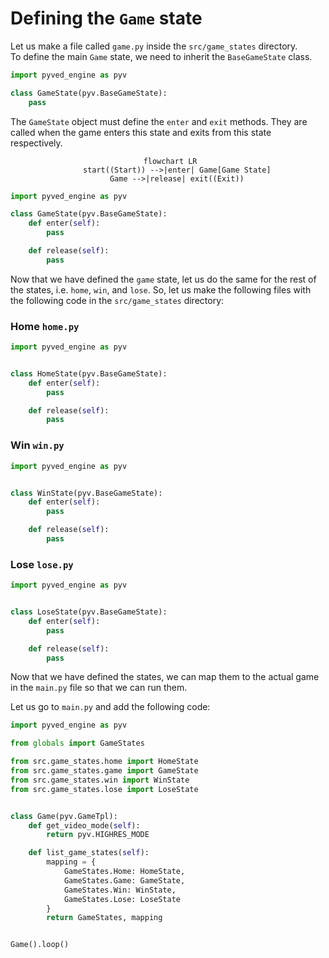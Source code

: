 # Defining the `Game` state

Let us make a file called `game.py` inside the `src/game_states` directory. <br>
To define the main `Game` state, we need to inherit the
`BaseGameState` class.

```python
import pyved_engine as pyv

class GameState(pyv.BaseGameState):
    pass
```

The `GameState` object must define the `enter` and `exit` methods.
They are called when the game enters this state and exits
from this state respectively.

<div align="center">

```mermaid
 flowchart LR
    start((Start)) -->|enter| Game[Game State]
    Game -->|release| exit((Exit))
```

</div>

```python
import pyved_engine as pyv

class GameState(pyv.BaseGameState):
    def enter(self):
        pass

    def release(self):
        pass

```

Now that we have defined the `game` state, let us do the same
for the rest of the states, i.e. `home`, `win`, and `lose`.
So, let us make the following files with the following code
in the `src/game_states` directory:

### Home `home.py`
```python
import pyved_engine as pyv


class HomeState(pyv.BaseGameState):
    def enter(self):
        pass

    def release(self):
        pass

```

### Win `win.py`
```python
import pyved_engine as pyv


class WinState(pyv.BaseGameState):
    def enter(self):
        pass

    def release(self):
        pass

```

### Lose `lose.py`
```python
import pyved_engine as pyv


class LoseState(pyv.BaseGameState):
    def enter(self):
        pass

    def release(self):
        pass

```

Now that we have defined the states, we can map them
to the actual game in the `main.py` file so that we can run them.

Let us go to `main.py` and add the following code:

```python
import pyved_engine as pyv

from globals import GameStates

from src.game_states.home import HomeState
from src.game_states.game import GameState
from src.game_states.win import WinState
from src.game_states.lose import LoseState


class Game(pyv.GameTpl):
    def get_video_mode(self):
        return pyv.HIGHRES_MODE

    def list_game_states(self):
        mapping = {
            GameStates.Home: HomeState,
            GameStates.Game: GameState,
            GameStates.Win: WinState,
            GameStates.Lose: LoseState
        }
        return GameStates, mapping


Game().loop()
```
